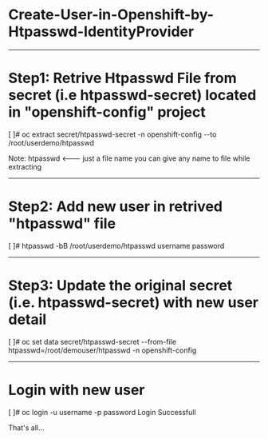 # Create-User-in-Openshift-by-Htpasswd-IdentityProvider

------------------------------------------------------------------------------------------------------
# Step1: Retrive Htpasswd File from secret (i.e htpasswd-secret) located in "openshift-config" project

[  ]# oc extract secret/htpasswd-secret -n openshift-config --to /root/userdemo/htpasswd 

Note:
htpasswd <--- just a file name you can give any name to file while extracting 

------------------------------------------------------------------------------------------------------
# Step2: Add new user in retrived "htpasswd" file 

[  ]# htpasswd -bB /root/userdemo/htpasswd username password

------------------------------------------------------------------------------------------------------
# Step3: Update the original secret (i.e. htpasswd-secret) with new user detail

[  ]# oc set data secret/htpasswd-secret --from-file htpasswd=/root/demouser/htpasswd -n openshift-config

------------------------------------------------------------------------------------------------------
# Login with new user

[  ]# oc login -u username -p password
Login Successfull

That's all...
